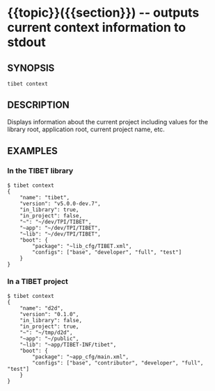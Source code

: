 {{topic}}({{section}}) -- outputs current context information to stdout
=============================================

## SYNOPSIS

    tibet context

## DESCRIPTION

Displays information about the current project including values for the library
root, application root, current project name, etc.


## EXAMPLES

### In the TIBET library

    $ tibet context
    {
        "name": "tibet",
        "version": "v5.0.0-dev.7",
        "in_library": true,
        "in_project": false,
        "~": "~/dev/TPI/TIBET",
        "~app": "~/dev/TPI/TIBET",
        "~lib": "~/dev/TPI/TIBET",
        "boot": {
            "package": "~lib_cfg/TIBET.xml",
            "configs": ["base", "developer", "full", "test"]
        }
    }

### In a TIBET project

    $ tibet context
    {
        "name": "d2d",
        "version": "0.1.0",
        "in_library": false,
        "in_project": true,
        "~": "~/tmp/d2d",
        "~app": "~/public",
        "~lib": "~app/TIBET-INF/tibet",
        "boot": {
            "package": "~app_cfg/main.xml",
            "configs": ["base", "contributor", "developer", "full", "test"]
        }
    }
